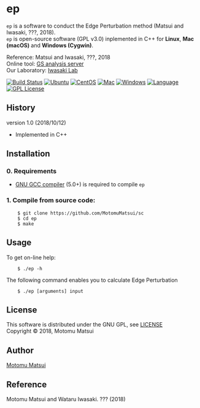 # ep

`ep` is a software to conduct the Edge Perturbation method (Matsui and Iwasaki, ???, 2018).    
`ep` is open-source software (GPL v3.0) inplemented in C++ for <strong>Linux</strong>, <strong>Mac (macOS)</strong> and <strong>Windows (Cygwin)</strong>. 

Reference: Matsui and Iwasaki, ???, 2018  
Online tool: [GS analysis server](http://gs.bs.s.u-tokyo.ac.jp/)  
Our Laboratory: [Iwasaki Lab](http://iwasakilab.bs.s.u-tokyo.ac.jp/eindex.html) 

[![Build Status](https://travis-ci.org/MotomuMatsui/ep.svg?branch=master)](https://travis-ci.org/MotomuMatsui/ep)
[![Ubuntu](https://img.shields.io/badge/Linux-Ubuntu-green.svg)](https://www.ubuntu.com/)
[![CentOS](https://img.shields.io/badge/Linux-CentOS-green.svg)](https://www.centos.org/)
[![Mac](https://img.shields.io/badge/Mac-macOS-green.svg)](https://www.apple.com/macos/)
[![Windows](https://img.shields.io/badge/Windows-Cygwin-green.svg)](https://www.cygwin.com/)
[![Language](https://img.shields.io/badge/C%2B%2B-5.0%2B-green.svg)](https://gcc.gnu.org/)
[![GPL License](https://img.shields.io/badge/license-GPL-blue.svg)](LICENSE)

## History
version 1.0 (2018/10/12)   
  - Implemented in C++   

## Installation

### 0. Requirements

- [GNU GCC compiler](https://gcc.gnu.org/) (5.0+) is required to compile `ep`    

### 1. Compile from source code:

````
    $ git clone https://github.com/MotomuMatsui/sc
    $ cd ep
    $ make
````

## Usage
To get on-line help:
```
    $ ./ep -h
```

The following command enables you to calculate Edge Perturbation   
```
    $ ./ep [arguments] input
```    

## License
This software is distributed under the GNU GPL, see [LICENSE](LICENSE)   
Copyright &copy; 2018, Motomu Matsui

## Author
[Motomu Matsui](https://sites.google.com/site/motomumatsui/)

## Reference
Motomu Matsui and Wataru Iwasaki. ??? (2018)

